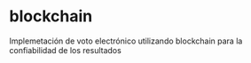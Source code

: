 # blockchain
Implemetación de voto electrónico utilizando blockchain para la confiabilidad de los resultados
